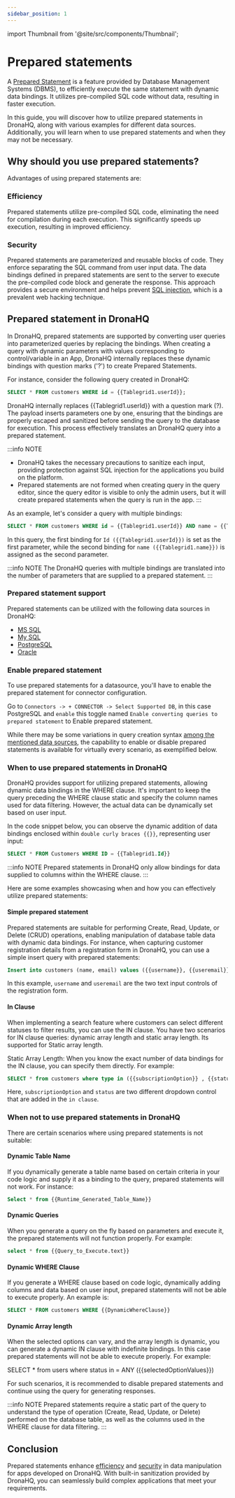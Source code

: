 ```yaml
---
sidebar_position: 1
---
```


import Thumbnail from '@site/src/components/Thumbnail';

# Prepared statements

A [Prepared Statement](https://en.wikipedia.org/wiki/Prepared_statement) is a feature provided by Database Management Systems (DBMS), to efficiently execute the same statement with dynamic data bindings. It utilizes pre-compiled SQL code without data, resulting in faster execution.

In this guide, you will discover how to utilize prepared statements in DronaHQ, along with various examples for different data sources. Additionally, you will learn when to use prepared statements and when they may not be necessary.

## Why should you use prepared statements?
Advantages of using prepared statements are:

### Efficiency
Prepared statements utilize pre-compiled SQL code, eliminating the need for compilation during each execution. This significantly speeds up execution, resulting in improved efficiency.

### Security
Prepared statements are parameterized and reusable blocks of code. They enforce separating the SQL command from user input data. The data bindings defined in prepared statements are sent to the server to execute the pre-compiled code block and generate the response. This approach provides a secure environment and helps prevent [SQL injection](https://en.wikipedia.org/wiki/SQL_injection), which is a prevalent web hacking technique.


## Prepared statement in DronaHQ

In DronaHQ, prepared statements are supported by converting user queries into parameterized queries by replacing the bindings. When creating a query with dynamic parameters with values corresponding to control/variable in an App, DronaHQ internally replaces these dynamic bindings with question marks ('?') to create Prepared Statements.


For instance, consider the following query created in DronaHQ:

```sql
SELECT * FROM customers WHERE id = {{Tablegrid1.userId}};
```

DronaHQ internally replaces {{Tablegrid1.userId}} with a question mark (?). The payload inserts parameters one by one, ensuring that the bindings are properly escaped and sanitized before sending the query to the database for execution. This process effectively translates an DronaHQ query into a prepared statement.

:::info NOTE
- DronaHQ takes the necessary precautions to sanitize each input, providing protection against SQL injection for the applications you build on the platform.
- Prepared statements are not formed when creating query in the query editor, since the query editor is visible to only the admin users, but it will create prepared statements when the query is run in the app.
:::

As an example, let's consider a query with multiple bindings:

```sql
SELECT * FROM customers WHERE id = {{Tablegrid1.userId}} AND name = {{Tablegrid1.name}};
```

In this query, the first binding for `Id ({{Tablegrid1.userId}})` is set as the first parameter, while the second binding for `name ({{Tablegrid1.name}})` is assigned as the second parameter.

:::info NOTE
The DronaHQ queries with multiple bindings are translated into the number of parameters that are supplied to a prepared statement.
:::

### Prepared statement support

Prepared statements can be utilized with the following data sources in DronaHQ:
- [MS SQL](../reference-connectors/mssql)
- [My SQL](../reference-connectors/mysql)
- [PostgreSQL](../reference-connectors/postgresql)
- [Oracle](../reference-connectors/oracle)

### Enable prepared statement

To use prepared statements for a datasource, you'll have to enable the prepared statement for connector configuration.

Go to `Connectors -> + CONNECTOR -> Select Supported DB`, in this case PostgreSQL and `enable` this toggle named `Enable converting queries to prepared statement` to Enable prepared statement.

<Thumbnail src="/img/connecting-datasource/concepts/enable_prepared_statement.png" alt="Simple Database GUI" width="50%" />


While there may be some variations in query creation syntax [among the mentioned data sources](#prepared-statement-support), the capability to enable or disable prepared statements is available for virtually every scenario, as exemplified below.

### When to use prepared statements in DronaHQ

DronaHQ provides support for utilizing prepared statements, allowing dynamic data bindings in the WHERE clause. It's important to keep the query preceding the WHERE clause static and specify the column names used for data filtering. However, the actual data can be dynamically set based on user input.

In the code snippet below, you can observe the dynamic addition of data bindings enclosed within `double curly braces {{}}`, representing user input:

```sql
SELECT * FROM Customers WHERE ID = {{Tablegrid1.Id}}
```

:::info NOTE
Prepared statements in DronaHQ only allow bindings for data supplied to columns within the WHERE clause.
:::

Here are some examples showcasing when and how you can effectively utilize prepared statements:

#### Simple prepared statement
Prepared statements are suitable for performing Create, Read, Update, or Delete (CRUD) operations, enabling manipulation of database table data with dynamic data bindings. For instance, when capturing customer registration details from a registration form in DronaHQ, you can use a simple insert query with prepared statements:

```sql
Insert into customers (name, email) values ({{username}}, {{useremail}});
```

In this example, `username` and `useremail` are the two text input controls of the registration form.


#### In Clause
When implementing a search feature where customers can select different statuses to filter results, you can use the IN clause. You have two scenarios for IN clause queries: dynamic array length and static array length. Its supported for Static array length.

Static Array Length: 
When you know the exact number of data bindings for the IN clause, you can specify them directly. For example:

```sql
SELECT * from customers where type in ({{subscriptionOption}} , {{status}})
```

Here, `subscriptionOption` and `status` are two different dropdown control that are added in the `in clause`.

### When not to use prepared statements in DronaHQ
There are certain scenarios where using prepared statements is not suitable:

#### Dynamic Table Name
If you dynamically generate a table name based on certain criteria in your code logic and supply it as a binding to the query, prepared statements will not work. For instance:

```sql
Select * from {{Runtime_Generated_Table_Name}}
```

#### Dynamic Queries
When you generate a query on the fly based on parameters and execute it, the prepared statements will not function properly. For example:

```sql
select * from {{Query_to_Execute.text}}
```

#### Dynamic WHERE Clause
If you generate a WHERE clause based on code logic, dynamically adding columns and data based on user input, prepared statements will not be able to execute properly. An example is:

```sql
SELECT * FROM customers WHERE {{DynamicWhereClause}}
```

#### Dynamic Array length
When the selected options can vary, and the array length is dynamic, you can generate a dynamic IN clause with indefinite bindings. In this case prepared statements will not be able to execute properly. For example:

SELECT * from users where status in = ANY ({{selectedOptionValues}})

For such scenarios, it is recommended to disable prepared statements and continue using the query for generating responses.

:::info NOTE
Prepared statements require a static part of the query to understand the type of operation (Create, Read, Update, or Delete) performed on the database table, as well as the columns used in the WHERE clause for data filtering.
:::

## Conclusion
Prepared statements enhance [efficiency](#efficiency) and [security](#security) in data manipulation for apps developed on DronaHQ. With built-in sanitization provided by DronaHQ, you can seamlessly build complex applications that meet your requirements.

